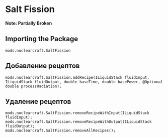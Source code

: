 # Salt Fission
**Note: Partially Broken**

## Importing the Package
`mods.nuclearcraft.SaltFission`

## Добавление рецептов
```zenscript
mods.nuclearcraft.SaltFission.addRecipe(ILiquidStack fluidInput, ILiquidStack fluidOutput, double baseTime, double basePower, @Optional double processRadiation);
```

## Удаление рецептов
```zenscript
mods.nuclearcraft.SaltFission.removeRecipeWithInput(ILiquidStack fluidInput);
mods.nuclearcraft.SaltFission.removeRecipeWithOutput(ILiquidStack fluidOutput);
mods.nuclearcraft.SaltFission.removeAllRecipes();
```